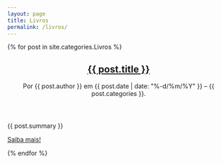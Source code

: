 ```yaml
---
layout: page
title: Livros
permalink: /livros/
---
```

{% for post in site.categories.Livros %}
    <article class="art">
        <header>
          <h1><a href="{{ post.url | prepend: site.baseurl }}">{{ post.title }}</a></h1>
          <p id="info1">Por {{ post.author }} em {{ post.date | date: "%-d/%m/%Y" }} &#8211; <span>{{ post.categories }}</span>.</p>
        </header>
        <div>{{ post.summary }}</div>
        <p id="sm"><a href="{{ post.url | prepend: site.baseurl }}">Saiba mais!</a></p>
    </article>
    <div id="lin"></div>
{% endfor %}

